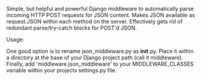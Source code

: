 Simple, but helpful and powerful Django middleware to automatically
parse incoming HTTP POST requests for JSON content. Makes JSON
available as request.JSON within each method on the server. Effectively
gets rid of redundant parse/try-catch blocks for POST'd JSON.

Usage:

One good option is to rename json_middleware.py as __init__.py. Place
it within a directory at the base of your Django project path (call it
middleware). Finally, add 'middleware.json_middleware' to your 
MIDDLEWARE_CLASSES variable within your projects settings.py file.
